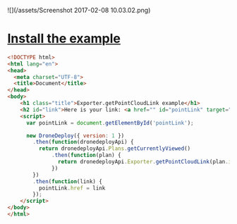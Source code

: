 ![](/assets/Screenshot 2017-02-08 10.03.02.png)

# [Install the example](https://www.dronedeploy.com/app2/applications/589b4f1faf82ce11ec230f1b/install "Install the example app")

```html
<!DOCTYPE html>
<html lang="en">
<head>
  <meta charset="UTF-8">
  <title>Document</title>
</head>
<body>
    <h1 class="title">Exporter.getPointCloudLink example</h1>
    <h2 id="link">Here is your link: <a href="" id="pointLink" target="blank">(link)</a></h2>
    <script>
      var pointLink = document.getElementById('pointLink');

      new DroneDeploy({ version: 1 })
        .then(function(dronedeployApi) {
          return dronedeployApi.Plans.getCurrentlyViewed()
              .then(function(plan) {
                return dronedeployApi.Exporter.getPointCloudLink(plan.id)
              })
        })
        .then(function(link) {
          pointLink.href = link
        });
    </script>
</body>
</html>
```



